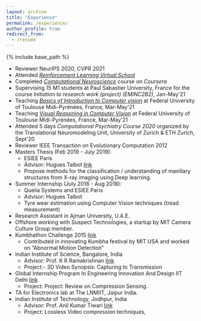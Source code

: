 ```yaml
---
layout: archive
title: "Experience"
permalink: /experience/
author_profile: true
redirect_from:
  - /resume
---
```


{% include base_path %}

* Reviewer NeurIPS 2020, CVPR 2021
* Attended *[Reinforcement Learning Virtual School](https://rlvs.aniti.fr/)* 
* Completed *[Computational Neuroscience](https://www.coursera.org/learn/computational-neuroscience)* course on *Coursera* 
* Supervising 15 M1 students at Paul Sabastier University, France for the course *Initiation to research work (project) (EMINC2B2)*,  Jan-May'21
* Teaching *[Basics of Introduction to Computer vision](https://rufinv.github.io/Intro2AI-advanced-class/)* at Federal University of Toulouse Midi-Pyrénées, France, Mar-May'21
* Teaching *[Visual Reasoning in Computer Vision](https://rufinv.github.io/Intro2AI-advanced-class/)* at Federal University of Toulouse Midi-Pyrénées, France, Mar-May'21
* Attended 5 days *Computational Psychiatry Course 2020* organized by the Translational Neuromodeling Unit, University of Zurich & ETH Zurich, Sept'20
* Reviewer IEEE Transaction on Evolutionary Computation 2012
* Masters Thesis (Feb 2019 - July 2019):
  * ESIEE Paris
  * Advisor: Hugues Talbot [link](https://hugues-talbot.github.io)
  * Propose methods for the classification / understanding of maxillary structures from X-ray imaging using Deep learning.
* Summer Internship (July 2018 - Aug 2018): 
  * Quelia Systems and ESIEE Paris 
  * Advisor: Hugues Talbot
  * Tyre wear estimation using Computer Vision techniques (tread measurement)
* Research Assistant in Ajman University, U.A.E.
* Offshore working with Suspect Technologies, a startup by MIT Camera Culture Group member.
* Kumbhathon Challenge 2015 [link](https://www.kumbha.org/)
  * Contributed in innovating Kumbha festival by MIT USA and worked on “Abnormal Motion Detection” 
* Indian Institute of Science, Bangalore, India 
  * Advisor: Prof. K R Ramakrishnan [link](http://iiscprofiles.irins.org/profile/3742)
  * Project:- 3D Video Synopsis: Capturing to Transmission
* Global Internship Program In Engineering Innovation And Design IIT Delhi [link](http://gipedi.iitd.ac.in/)
  * Project:  Project: Review on Compression Sensing.
* TA for Electronics lab at The LNMIIT, Jaipur India.
* Indian Institute of Technology, Jodhpur, India
  * Advisor: Prof. Anil Kumar Tiwari [link](http://home.iitj.ac.in/~akt/)
  * Project: Lossless Video compression techniques,
